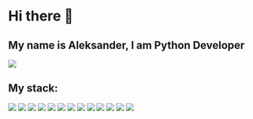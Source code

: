 # Hi there 👋
## My name is Aleksander, I am Python Developer
![](https://i.pinimg.com/originals/a0/e4/82/a0e48255ce8d676347e146cacae79998.gif)

## My stack:

<img src="https://img.shields.io/badge/Python-blue?style=for-the-badge&logo=Python&logoColor=white"/> <img src="https://img.shields.io/badge/Django-blue?style=for-the-badge&logo=Django&logoColor=white"/> <img src="https://img.shields.io/badge/DRF-blue?style=for-the-badge&logo=Django&logoColor=white"/> <img src="https://img.shields.io/badge/SQL-blue?style=for-the-badge"/> <img src="https://img.shields.io/badge/HTML-blue?style=for-the-badge&logo=HTML5&logoColor=white"/> <img src="https://img.shields.io/badge/CSS-blue?style=for-the-badge&logo=CSS3&logoColor=white"/> <img src="https://img.shields.io/badge/JS-blue?style=for-the-badge&logo=JavaScript&logoColor=white"/> <img src="https://img.shields.io/badge/Git-blue?style=for-the-badge&logo=Git&logoColor=white"/> <img src="https://img.shields.io/badge/Bootstrap-blue?style=for-the-badge&logo=Bootstrap&logoColor=white"/> <img src="https://img.shields.io/badge/Docker-blue?style=for-the-badge&logo=Docker&logoColor=white"/> <img src="https://img.shields.io/badge/React-blue?style=for-the-badge&logo=React&logoColor=white"/>  <img src="https://img.shields.io/badge/OOP-blue?style=for-the-badge"/>  <img src="https://img.shields.io/badge/Aiogram-blue?style=for-the-badge"/> 
<!--
**Alex-Son23/Alex-Son23** is a ✨ _special_ ✨ repository because its `README.md` (this file) appears on your GitHub profile.

Here are some ideas to get you started:

- 🔭 I’m currently working on ...
- 🌱 I’m currently learning ...
- 👯 I’m looking to collaborate on ...![изображение](https://user-images.githubusercontent.com/65711783/216840039-c3d9988f-dd12-4c25-9f5b-df1cab2b94fd.png)

- 🤔 I’m looking for help with ...
- 💬 Ask me about ...
- 📫 How to reach me: ...
- 😄 Pronouns: ...
- ⚡ Fun fact: ...
-->
